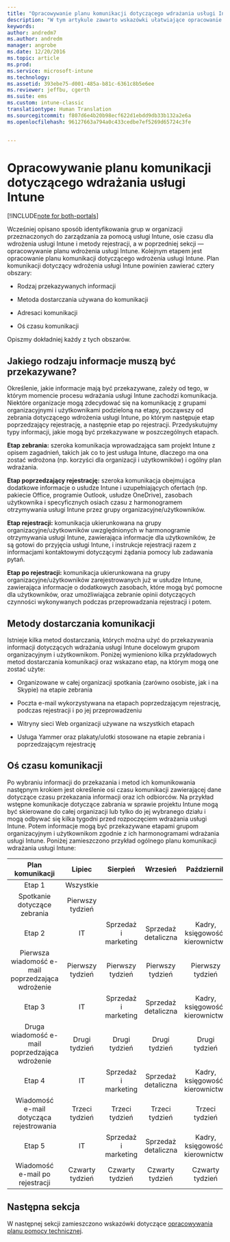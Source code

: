 ```yaml
---
title: "Opracowywanie planu komunikacji dotyczącego wdrażania usługi Intune | Microsoft Docs"
description: "W tym artykule zawarto wskazówki ułatwiające opracowanie planu komunikacji dotyczącego projektowania i wdrażania usługi Microsoft Intune opartego tylko na chmurze."
keywords: 
author: andredm7
ms.author: andredm
manager: angrobe
ms.date: 12/20/2016
ms.topic: article
ms.prod: 
ms.service: microsoft-intune
ms.technology: 
ms.assetid: 393ebe75-d001-485a-b81c-6361c8b5e6ee
ms.reviewer: jeffbu, cgerth
ms.suite: ems
ms.custom: intune-classic
translationtype: Human Translation
ms.sourcegitcommit: f807d6e4b20b98ecf622d1ebdd9db33b132a2e6a
ms.openlocfilehash: 96127663a794a0c433cedbe7ef5269d65724c3fe


---
```


# <a name="develop-an-intune-rollout-communication-plan"></a>Opracowywanie planu komunikacji dotyczącego wdrażania usługi Intune

[!INCLUDE[note for both-portals](../includes/note-for-both-portals.md)]

Wcześniej opisano sposób identyfikowania grup w organizacji przeznaczonych do zarządzania za pomocą usługi Intune, osie czasu dla wdrożenia usługi Intune i metody rejestracji, a w poprzedniej sekcji — opracowywanie planu wdrożenia usługi Intune. Kolejnym etapem jest opracowanie planu komunikacji dotyczącego wdrożenia usługi Intune. Plan komunikacji dotyczący wdrożenia usługi Intune powinien zawierać cztery obszary:

-   Rodzaj przekazywanych informacji

-   Metoda dostarczania używana do komunikacji

-   Adresaci komunikacji

-   Oś czasu komunikacji

Opiszmy dokładniej każdy z tych obszarów.

## <a name="what-needs-to-be-communicated"></a>Jakiego rodzaju informacje muszą być przekazywane?

Określenie, jakie informacje mają być przekazywane, zależy od tego, w którym momencie procesu wdrażania usługi Intune zachodzi komunikacja. Niektóre organizacje mogą zdecydować się na komunikację z grupami organizacyjnymi i użytkownikami podzieloną na etapy, począwszy od zebrania dotyczącego wdrożenia usługi Intune, po którym następuje etap poprzedzający rejestrację, a następnie etap po rejestracji. Przedyskutujmy typy informacji, jakie mogą być przekazywane w poszczególnych etapach.

**Etap zebrania:** szeroka komunikacja wprowadzająca sam projekt Intune z opisem zagadnień, takich jak co to jest usługa Intune, dlaczego ma ona zostać wdrożona (np. korzyści dla organizacji i użytkowników) i ogólny plan wdrażania.

**Etap poprzedzający rejestrację:** szeroka komunikacja obejmująca dodatkowe informacje o usłudze Intune i uzupełniających ofertach (np. pakiecie Office, programie Outlook, usłudze OneDrive), zasobach użytkownika i specyficznych osiach czasu z harmonogramem otrzymywania usługi Intune przez grupy organizacyjne/użytkowników.

**Etap rejestracji:** komunikacja ukierunkowana na grupy organizacyjne/użytkowników uwzględnionych w harmonogramie otrzymywania usługi Intune, zawierająca informacje dla użytkowników, że są gotowi do przyjęcia usługi Intune, i instrukcje rejestracji razem z informacjami kontaktowymi dotyczącymi żądania pomocy lub zadawania pytań.

**Etap po rejestracji:** komunikacja ukierunkowana na grupy organizacyjne/użytkowników zarejestrowanych już w usłudze Intune, zawierająca informacje o dodatkowych zasobach, które mogą być pomocne dla użytkowników, oraz umożliwiająca zebranie opinii dotyczących czynności wykonywanych podczas przeprowadzania rejestracji i potem.

## <a name="communication-delivery-methods"></a>Metody dostarczania komunikacji

Istnieje kilka metod dostarczania, których można użyć do przekazywania informacji dotyczących wdrażania usługi Intune docelowym grupom organizacyjnym i użytkownikom. Poniżej wymieniono kilka przykładowych metod dostarczania komunikacji oraz wskazano etap, na którym mogą one zostać użyte:

-   Organizowane w całej organizacji spotkania (zarówno osobiste, jak i na Skypie) na etapie zebrania

-   Poczta e-mail wykorzystywana na etapach poprzedzającym rejestrację, podczas rejestracji i po jej przeprowadzeniu

-   Witryny sieci Web organizacji używane na wszystkich etapach

-   Usługa Yammer oraz plakaty/ulotki stosowane na etapie zebrania i poprzedzającym rejestrację

## <a name="communications-timeline"></a>Oś czasu komunikacji

Po wybraniu informacji do przekazania i metod ich komunikowania następnym krokiem jest określenie osi czasu komunikacji zawierającej dane dotyczące czasu przekazania informacji oraz ich odbiorców. Na przykład wstępne komunikacje dotyczące zabrania w sprawie projektu Intune mogą być skierowane do całej organizacji lub tylko do jej wybranego działu i mogą odbywać się kilka tygodni przed rozpoczęciem wdrażania usługi Intune. Potem informacje mogą być przekazywane etapami grupom organizacyjnym i użytkownikom zgodnie z ich harmonogramami wdrażania usługi Intune. Poniżej zamieszczono przykład ogólnego planu komunikacji wdrażania usługi Intune:

  | **Plan komunikacji** | **Lipiec** | **Sierpień** | **Wrzesień** | **Październik** |
|:---:|:---:|:---:|:---:|:---:|
| Etap 1  | Wszystkie |  |  |  |                                                         
| Spotkanie dotyczące zebrania | Pierwszy tydzień |  |  |  |                                                         
| Etap 2 | IT | Sprzedaż i marketing | Sprzedaż detaliczna | Kadry, księgowość i kierownictwo |
| Pierwsza wiadomość e-mail poprzedzająca wdrożenie | Pierwszy tydzień | Pierwszy tydzień | Pierwszy tydzień | Pierwszy tydzień |
| Etap 3 | IT | Sprzedaż i marketing | Sprzedaż detaliczna | Kadry, księgowość i kierownictwo |
| Druga wiadomość e-mail poprzedzająca wdrożenie | Drugi tydzień | Drugi tydzień | Drugi tydzień | Drugi tydzień |
| Etap 4 | IT | Sprzedaż i marketing | Sprzedaż detaliczna | Kadry, księgowość i kierownictwo |
| Wiadomość e-mail dotycząca rejestrowania | Trzeci tydzień | Trzeci tydzień | Trzeci tydzień | Trzeci tydzień |
| Etap 5 | IT | Sprzedaż i marketing | Sprzedaż detaliczna | Kadry, księgowość i kierownictwo |
| Wiadomość e-mail po rejestracji | Czwarty tydzień | Czwarty tydzień | Czwarty tydzień | Czwarty tydzień |

## <a name="next-section"></a>Następna sekcja

W następnej sekcji zamieszczono wskazówki dotyczące [opracowywania planu pomocy technicznej](section-6-develop-a-support-plan.md).



<!--HONumber=Dec16_HO5-->



